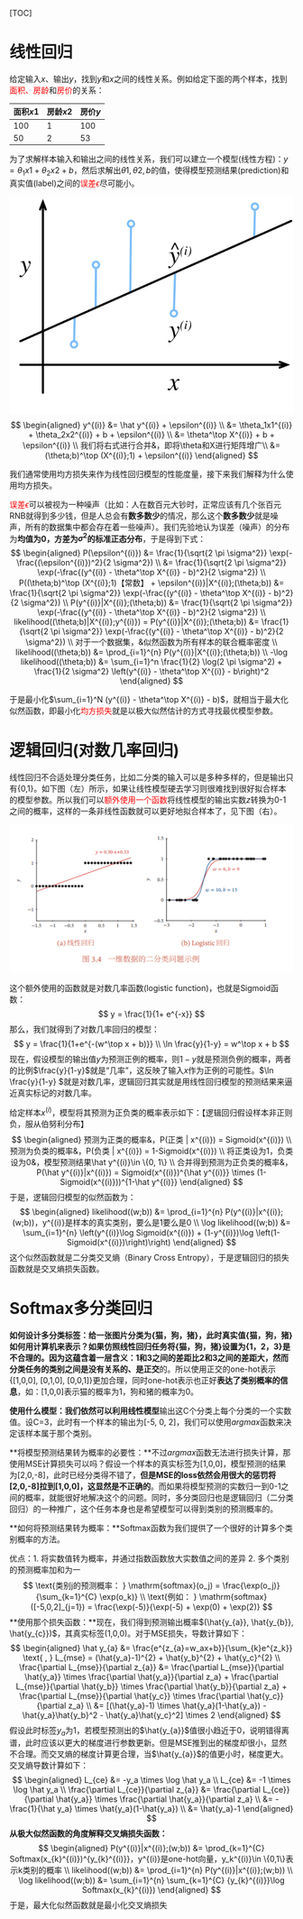 [TOC]

# 线性回归

给定输入$x$、输出$y$，找到$y$和$x$之间的线性关系。例如给定下面的两个样本，找到<span style="color:red;">面积、房龄</span>和<span style="color:red;">房价</span>的关系：

| 面积$x1$ | 房龄$x2$ | 房价$y$ |
| -------- | -------- | ------- |
| 100      | 1        | 100     |
| 50       | 2        | 53      |

为了求解样本输入和输出之间的线性关系，我们可以建立一个模型(线性方程)：$y = \theta_1x1 + \theta_2x2 + b$，然后求解出$\theta1,\theta2,b$的值，使得模型预测结果(prediction)和真实值(label)之间的<span style="color:red;">误差$\epsilon$</span>尽可能小。

![](fit-linreg.svg)
$$
\begin{aligned}
y^{(i)} &= \hat y^{(i)} + \epsilon^{(i)} \\
&= \theta_1x1^{(i)} + \theta_2x2^{(i)} + b + \epsilon^{(i)} \\ 
&= \theta^\top X^{(i)} + b + \epsilon^{(i)} \\
我们将右式进行合并&，即将\theta和X进行矩阵增广\\
&= (\theta;b)^\top (X^{(i)};1) + \epsilon^{(i)}
\end{aligned}
$$

我们通常使用均方损失来作为线性回归模型的性能度量，接下来我们解释为什么使用均方损失。

<span style="color:red;">误差$\epsilon$</span>可以被视为一种噪声（比如：人在数百元大钞时，正常应该有几个张百元RNB就得到多少钱，但是人总会有**数多数少**的情况，那么这个**数多数少**就是噪声，所有的数据集中都会存在着一些噪声）。我们先验地认为误差（噪声）的分布为**均值为0，方差为$\sigma^2$的标准正态分布**，于是得到下式：
$$
\begin{aligned}
P(\epsilon^{(i)}) &= \frac{1}{\sqrt{2 \pi \sigma^2}} \exp(-\frac{(\epsilon^{(i)})^2}{2 \sigma^2}) \\
&= \frac{1}{\sqrt{2 \pi \sigma^2}} \exp(-\frac{(y^{(i)} - \theta^\top X^{(i)} - b)^2}{2 \sigma^2}) \\
P((\theta;b)^\top (X^{(i)};1)【常数】 + \epsilon^{(i)}|X^{(i)};(\theta;b)) &= \frac{1}{\sqrt{2 \pi \sigma^2}} \exp(-\frac{(y^{(i)} - \theta^\top X^{(i)} - b)^2}{2 \sigma^2}) \\
P(y^{(i)}|X^{(i)};(\theta;b)) &= \frac{1}{\sqrt{2 \pi \sigma^2}} \exp(-\frac{(y^{(i)} - \theta^\top X^{(i)} - b)^2}{2 \sigma^2}) \\
likelihood((\theta;b)|X^{(i)};y^{(i)}) = P(y^{(i)}|X^{(i)};(\theta;b)) &= \frac{1}{\sqrt{2 \pi \sigma^2}} \exp(-\frac{(y^{(i)} - \theta^\top X^{(i)} - b)^2}{2 \sigma^2}) \\
对于一个数据集，&似然函数为所有样本的联合概率密度 \\
likelihood((\theta;b)) &= \prod_{i=1}^{n} P(y^{(i)}|X^{(i)};(\theta;b)) \\
-\log likelihood((\theta;b)) &= \sum_{i=1}^n \frac{1}{2} \log(2 \pi \sigma^2) + \frac{1}{2 \sigma^2} \left(y^{(i)} - \theta^\top X^{(i)} - b\right)^2
\end{aligned}
$$

于是最小化$\sum_{i=1}^N (y^{(i)} - \theta^\top X^{(i)} - b)$，就相当于最大化似然函数，即最小化<span style="color:red;">均方损失</span>就是以极大似然估计的方式寻找最优模型参数。



# 逻辑回归(对数几率回归)

线性回归不合适处理分类任务，比如二分类的输入可以是多种多样的，但是输出只有{0,1}。如下图（左）所示，如果让线性模型硬去学习则很难找到很好拟合样本的模型参数。所以我们可以<span style="color:red;">额外使用一个函数</span>将线性模型的输出实数$z$转换为0-1之间的概率，这样的一条非线性函数就可以更好地拟合样本了，见下图（右）。

![](linear_logistic_classification.png)

这个额外使用的函数就是对数几率函数(logistic function)，也就是Sigmoid函数：
$$
y = \frac{1}{1+ e^{-x}}
$$
那么，我们就得到了对数几率回归的模型：
$$
y = \frac{1}{1+e^{-(w^\top x + b)}} \\
\ln \frac{y}{1-y} = w^\top x + b
$$
现在，假设模型的输出值$y$为预测正例的概率，则$1-y$就是预测负例的概率，两者的比例$\frac{y}{1-y}$就是“几率”，这反映了输入$x$作为正例的可能性。$\ln \frac{y}{1-y} $就是对数几率，逻辑回归其实就是用线性回归模型的预测结果来逼近真实标记的对数几率。



给定样本$x^{(i)}$，模型将其预测为正负类的概率表示如下：【逻辑回归假设样本非正则负，服从伯努利分布】
$$
\begin{aligned}
预测为正类的概率&，P(正类 | x^{(i)}) = Sigmoid(x^{(i)}) \\
预测为负类的概率&，P(负类 | x^{(i)}) = 1-Sigmoid(x^{(i)}) \\
将正类设为1，负类设为0&，模型预测结果\hat y^{(i)}\in \{0, 1\} \\
合并得到预测为正负类的概率&，P(\hat y^{(i)}|x^{(i)}) = Sigmoid(x^{(i)})^{\hat y^{(i)}} \times (1-Sigmoid(x^{(i)}))^{1-\hat y^{(i)}}
\end{aligned}
$$
于是，逻辑回归模型的似然函数为：
$$
\begin{aligned}
likelihood((w;b)) &= \prod_{i=1}^{n} P(y^{(i)}|x^{(i)};(w;b))，y^{(i)}是样本的真实类别，要么是1要么是0 \\
\log likelihood((w;b)) &= \sum_{i=1}^{n} \left(y^{(i)}\log Sigmoid(x^{(i)}) + (1-y^{(i)})\log \left(1-Sigmoid(x^{(i)})\right)\right)
\end{aligned}
$$
这个似然函数就是二分类交叉熵（Binary Cross Entropy），于是逻辑回归的损失函数就是交叉熵损失函数。



# Softmax多分类回归

**如何设计多分类标签：**给一张图片分类为{猫，狗，猪}，此时真实值{猫，狗，猪}如何用计算机来表示？如果仿照线性回归任务将{猫，狗，猪}设置为{1，2，3}是不合理的。因为这蕴含着一层含义：1和3之间的差距比2和3之间的差距大，然而分类任务的类别之间是没有关系的、是**正交**的。所以使用正交的one-hot表示{[1,0,0], [0,1,0],  [0,0,1]}更加合理，同时one-hot表示也正好**表达了类别概率的信息**，如：[1,0,0]表示猫的概率为1，狗和猪的概率为0。

**使用什么模型：**我们依然可以利用**线性模型**输出这C个分类上每个分类的一个实数值。设C=3，此时有一个样本的输出为[-5, 0, 2]，我们可以使用$argmax$函数来决定该样本属于那个类别。

**将模型预测结果转为概率的必要性：**不过$argmax$函数无法进行损失计算，那使用MSE计算损失可以吗？假设一个样本的真实标签为[1,0,0]，模型预测的结果为[2,0,-8]，此时已经分类得不错了，**但是MSE的loss依然会用很大的惩罚将[2,0,-8]拉到[1,0,0]，这显然是不正确的**。而如果将模型预测的实数归一到0-1之间的概率，就能很好地解决这个的问题。同时，多分类回归也是逻辑回归（二分类回归）的一种推广，这个任务本身也是希望模型可以得到类别的预测概率的。

**如何将预测结果转为概率：**Softmax函数为我们提供了一个很好的计算多个类别概率的方法。

优点：1. 将实数值转为概率，并通过指数函数放大实数值之间的差异 2. 多个类别的预测概率加和为一
$$
\text{类别j的预测概率： } \mathrm{softmax}(o_j) = \frac{\exp(o_j)}{\sum_{k=1}^{C} \exp(o_k)} \\
\text{例如： } \mathrm{softmax}([-5,0,2]_{j=1}) = \frac{\exp(-5)}{\exp(-5) + \exp(0) + \exp(2)}
$$
**使用那个损失函数：**现在，我们得到预测输出概率$(\hat{y_{a}}, \hat{y_{b}}, \hat{y_{c}})$，其真实标签(1,0,0)。对于MSE损失，导数计算如下：
$$
\begin{aligned}
\hat y_{a} &= \frac{e^{z_{a}=w_ax+b}}{\sum_{k}e^{z_k}} \text{   ,   } L_{mse} = (\hat{y_a}-1)^{2} +  \hat{y_b}^{2} + \hat{y_c}^{2} \\
\frac{\partial L_{mse}}{\partial z_{a}} &= \frac{\partial L_{mse}}{\partial \hat{y_a}} \times \frac{\partial \hat{y_a}}{\partial z_a} + \frac{\partial L_{mse}}{\partial \hat{y_b}} \times \frac{\partial \hat{y_b}}{\partial z_a} + \frac{\partial L_{mse}}{\partial \hat{y_c}} \times \frac{\partial \hat{y_c}}{\partial z_a} \\
&= [(\hat{y_a}-1) \times \hat{y_a}(1-\hat{y_a}) - \hat{y_a}\hat{y_b}^2 - \hat{y_a}\hat{y_c}^2] \times 2
\end{aligned}
$$
假设此时标签$y_a$为1，若模型预测出的$\hat{y_{a}}$值很小趋近于0，说明错得离谱，此时应该以更大的梯度进行参数更新。但是MSE推到出的梯度却很小，显然不合理。而交叉熵的梯度计算更合理，当$\hat{y_{a}}$的值更小时，梯度更大。交叉熵导数计算如下：
$$
\begin{aligned}
L_{ce} &= -y_a \times \log \hat y_a \\
L_{ce} &= -1 \times \log \hat y_a \\
\frac{\partial L_{ce}}{\partial z_{a}} &= \frac{\partial L_{ce}}{\partial \hat{y_a}} \times \frac{\partial \hat{y_a}}{\partial z_a} \\
&= - \frac{1}{\hat y_a} \times \hat{y_a}(1-\hat{y_a}) \\
&= \hat{y_a}-1
\end{aligned}
$$
**从极大似然函数的角度解释交叉熵损失函数：**
$$
\begin{aligned}
P(y^{(i)}|x^{(i)};(w;b)) &= \prod_{k=1}^{C} Softmax(x_{k}^{(i)})^{y_{k}^{(i)}}，y^{(i)}是one-hot向量，y_k^{(i)}\in \{0,1\}表示k类别的概率 \\
likelihood((w;b)) &= \prod_{i=1}^{n} P(y^{(i)}|x^{(i)};(w;b)) \\
\log likelihood((w;b)) &= \sum_{i=1}^{n} \sum_{k=1}^{C} {y_{k}^{(i)}}\log Softmax(x_{k}^{(i)}) 
\end{aligned}
$$
于是，最大化似然函数就是最小化交叉熵损失
